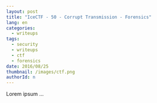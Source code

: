 ```yaml
---
layout: post
title: "IceCTF - 50 - Corrupt Transmission - Forensics"
lang: en
categories:
  - writeups
tags:
  - security
  - writeups
  - ctf
  - forensics
date: 2016/08/25
thumbnail: /images/ctf.png
authorId: n
---
```

Lorem ipsum ...
